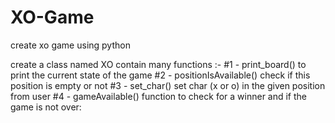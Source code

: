 # XO-Game
create xo game using python

create a class named XO contain many functions :-
#1 - print_board() to print the current state of the game
#2 - positionIsAvailable() check if this position is empty or not
#3 - set_char() set char (x or o) in the given position from user
#4 - gameAvailable() function to check for a winner and if the game is not over:
